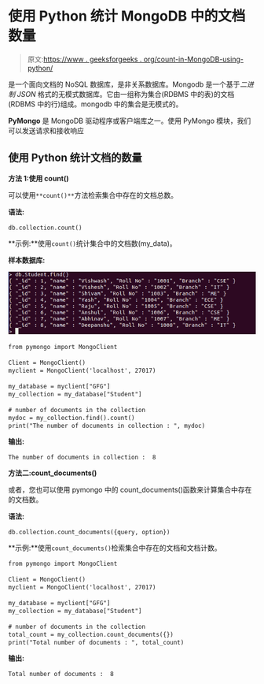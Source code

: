 # 使用 Python 统计 MongoDB 中的文档数量

> 原文:[https://www . geeksforgeeks . org/count-in-MongoDB-using-python/](https://www.geeksforgeeks.org/count-the-number-of-documents-in-mongodb-using-python/)

是一个面向文档的 NoSQL 数据库，是非关系数据库。Mongodb 是一个基于*二进制 JSON* 格式的无模式数据库。它由一组称为集合(RDBMS 中的表)的文档(RDBMS 中的行)组成。mongodb 中的集合是无模式的。

**PyMongo** 是 MongoDB 驱动程序或客户端库之一。使用 PyMongo 模块，我们可以发送请求和接收响应

## 使用 Python 统计文档的数量

**方法 1:使用 count()**

可以使用`**count()**`方法检索集合中存在的文档总数。

**语法:**

```
db.collection.count()
```

**示例:**使用`count()`统计集合中的文档数(my_data)。

**样本数据库:**

![python-mongodb-sample-database4](img/55336c29c412c2eb1c21dda2915b818d.png)

```
from pymongo import MongoClient

Client = MongoClient()
myclient = MongoClient('localhost', 27017)

my_database = myclient["GFG"]  
my_collection = my_database["Student"] 

# number of documents in the collection
mydoc = my_collection.find().count()
print("The number of documents in collection : ", mydoc) 
```

**输出:**

```
The number of documents in collection :  8
```

**方法二:count_documents()**

或者，您也可以使用 pymongo 中的 count_documents()函数来计算集合中存在的文档数。

**语法:**

```
db.collection.count_documents({query, option})
```

**示例:**使用`count_documents()`检索集合中存在的文档和文档计数。

```
from pymongo import MongoClient

Client = MongoClient()
myclient = MongoClient('localhost', 27017)

my_database = myclient["GFG"]  
my_collection = my_database["Student"] 

# number of documents in the collection
total_count = my_collection.count_documents({})
print("Total number of documents : ", total_count)
```

**输出:**

```
Total number of documents :  8
```